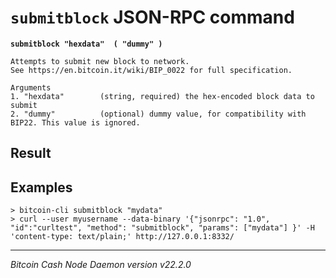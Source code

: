 `submitblock` JSON-RPC command
==============================

**`submitblock "hexdata"  ( "dummy" )`**

```
Attempts to submit new block to network.
See https://en.bitcoin.it/wiki/BIP_0022 for full specification.

Arguments
1. "hexdata"        (string, required) the hex-encoded block data to submit
2. "dummy"          (optional) dummy value, for compatibility with BIP22. This value is ignored.
```

Result
------

Examples
--------

```
> bitcoin-cli submitblock "mydata"
> curl --user myusername --data-binary '{"jsonrpc": "1.0", "id":"curltest", "method": "submitblock", "params": ["mydata"] }' -H 'content-type: text/plain;' http://127.0.0.1:8332/
```

***

*Bitcoin Cash Node Daemon version v22.2.0*
